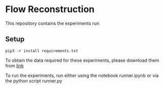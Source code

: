# Flow Reconstruction
This repository contains the experiments run

## Setup
```
pip3 -r install requirements.txt
```

To obtain the data required for these experiments, please download them from [link](www.placeholder.com)

To run the experiments, run either using the notebook runner.ipynb or via the python script runner.py